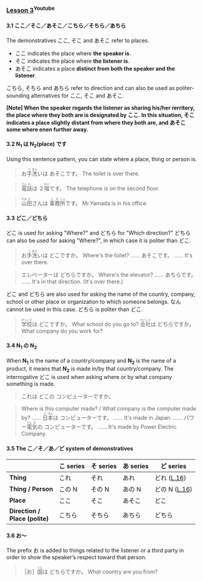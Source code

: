 ### [Lesson 3](https://www.youtube.com/watch?v=CVFL1QHVQ0w)<sup>Youtube</sup>

#### 3.1 ここ／そこ／あそこ／こちら／そちら／あちら

The demonstratives ここ, そこ and あそこ refer to places.

- ここ indicates the place where **the speaker is**.
- そこ indicates the place where **the listener is**.
- あそこ indicates a place **distinct from both the speaker and the listener**.

こちら, そちら and あちら refer to direction and can also be used as politer-sounding alternatives for ここ, そこ and あそこ.

**[Note] When the speaker regards the listener as sharing his/her rerritory, the place where they both are is designated by ここ. In this situation, そこ indicates a place slightly distant from where they both are, and あそこ some where enen further away.**

#### 3.2 N<sub>1</sub> は N<sub>2</sub>(place) です

Using this sentence pattern, you can state where a place, thing or person is.

> お<ruby>手<rp>（</rp><rt>て</rt><rp>）</rp>洗<rp>（</rp><rt>あら</rt><rp>）</rp></ruby>いは あそこです。
> The toilet is over there.

> <ruby>電<rp>（</rp><rt>でん</rt><rp>）</rp>話<rp>（</rp><rt>わ</rt><rp>）</rp></ruby>は ２<ruby>階<rp>（</rp><rt>かい</rt><rp>）</rp></ruby>です。
> The telephone is on the second floor.

> <ruby>山<rp>（</rp><rt>やま</rt><rp>）</rp>田<rp>（</rp><rt>だ</rt><rp>）</rp></ruby>さんは <ruby>事<rp>（</rp><rt>じ</rt><rp>）</rp>務<rp>（</rp><rt>む</rt><rp>）</rp>所<rp>（</rp><rt>しょ</rt><rp>）</rp></ruby>です。
> Mr.Yamada is in his office.

#### 3.3 どこ／どちら

どこ is used for asking "Where?" and どちら for "Which direction?" どちら can also be used for asking "Where?", in which case it is politer than どこ.

> お<ruby>手<rp>（</rp><rt>て</rt><rp>）</rp>洗<rp>（</rp><rt>あら</rt><rp>）</rp></ruby>いは どこですか。
> Where's the toilet?
> …… あそこです。
> …… It's over there.

> エレベーターは どちらですか。
> Where's the elevator?
> …… あちらです。
> …… It's in that direction. (It's over there.)

どこ and どちら are also used for asking the name of the country, company, school or other place or organization to which someone belongs. なん cannot be used in this case. どちら is politer than どこ.

> <ruby>学校<rp>（</rp><rt>がっこう</rt><rp>）</rp></ruby>は どこですか。
> What school do you go to?
> <ruby>会社<rp>（</rp><rt>かいしゃ</rt><rp>）</rp></ruby>は どちらですか。
> What company do you work for?

#### 3.4 N<sub>1</sub> の N<sub>2</sub>

When **N<sub>1</sub>** is the name of a country/company and **N<sub>2</sub>** is the name of a product, it means that **N<sub>2</sub>** is made in/by that country/company. The interrogative どこ is used when asking where or by what company something is made.

> これは どこの コンピューターですか。

> Where is this computer made? / What company is the computer made by?
> …… <ruby>日<rp>（</rp><rt>に</rt><rp>）</rp>本<rp>（</rp><rt>ほん</rt><rp>）</rp></ruby>は コンピューターです。
> …… It's made in Japan.
> …… パワー<ruby>電<rp>（</rp><rt>でん</rt><rp>）</rp>気<rp>（</rp><rt>き</rt><rp>）</rp></ruby>の コンピューターです。
> …… It's made by Power Electric Company.

#### 3.5 The こ／そ／あ／ど system of demonstratives

|                                   | こ series | そ series | あ series | ど series                                                                                                |
|-----------------------------------|----------|----------|----------|---------------------------------------------------------------------------------------------------------|
| **Thing**                         | これ       | それ       | あれ       | どれ ([L.16](https://github.com/flying-yogurt/JP-Memos/blob/master/grammar_notes/Lesson_16_Grammar.md))   |
| **Thing / Person**                | この N     | その N     | あの N     | どの N ([L.16](https://github.com/flying-yogurt/JP-Memos/blob/master/grammar_notes/Lesson_16_Grammar.md)) |
| **Place**                         | ここ       | そこ       | あそこ      | どこ                                                                                                      |
| **Direction /<br>Place (polite)** | こちら      | そちら      | あちら      | どちら                                                                                                     |

#### 3.6 お～

The prefix お is added to things related to the listener or a third party in order to show the speaker’s respect toward that person.

> ［お］<ruby>国<rp>（</rp><rt>くに</rt><rp>）</rp></ruby>は どちらですか。
> What country are you from?
